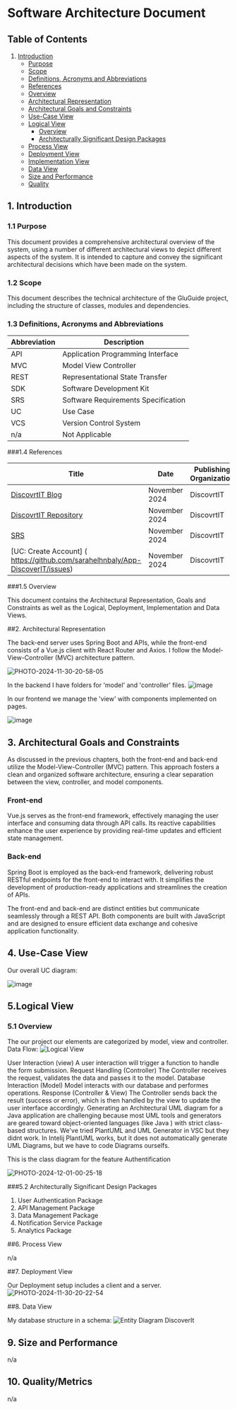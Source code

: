 # Software Architecture Document

## Table of Contents
1. [Introduction](#introduction)
   - [Purpose](#purpose)
   - [Scope](#scope)
   - [Definitions, Acronyms and Abbreviations](#definitions-acronyms-and-abbreviations)
   - [References](#references)
   - [Overview](#overview)
   - [Architectural Representation](#architectural-representation)
   - [Architectural Goals and Constraints](#architectural-goals-and-constraints)
   - [Use-Case View](#use-case-view)
   - [Logical View](#logical-view)
     - [Overview](#overview-1)
     - [Architecturally Significant Design Packages](#architecturally-significant-design-packages)
   - [Process View](#process-view)
   - [Deployment View](#deployment-view)
   - [Implementation View](#implementation-view)
   - [Data View](#data-view)
   - [Size and Performance](#size-and-performance)
   - [Quality](#quality)

## 1. Introduction

### 1.1 Purpose
This document provides a comprehensive architectural overview of the system, using a number of different architectural views to depict different aspects of the system. It is intended to capture and convey the significant architectural decisions which have been made on the system.

### 1.2 Scope
This document describes the technical architecture of the GluGuide project, including the structure of classes, modules and dependencies.

### 1.3 Definitions, Acronyms and Abbreviations

| Abbreviation | Description                        |
|--------------|------------------------------------|
| API          | Application Programming Interface   |
| MVC          | Model View Controller               |
| REST         | Representational State Transfer     |
| SDK          | Software Development Kit            |
| SRS          | Software Requirements Specification  |
| UC           | Use Case                           |
| VCS          | Version Control System              |
| n/a          | Not Applicable                      |

###1.4 References

| Title                        | Date        | Publishing Organization |
|------------------------------|-------------|-------------------------|
|  [DiscovrtIT Blog](https://discoveritapp.wixsite.com/discoverit-4)             | November 2024 | DiscovrtIT              |
|  [DiscovrtIT Repository](https://github.com/sarahelhnbaly/App-DiscoverIT/tree/main)       | November 2024 | DiscovrtIT              |
| [SRS](https://github.com/sarahelhnbaly/App-DiscoverIT/blob/main/SRS.md)    | November 2024 | DiscovrtIT              |
| [UC: Create Account]  ( https://github.com/sarahelhnbaly/App-DiscoverIT/issues)        | November 2024 | DiscovrtIT              |

###1.5 Overview

This document contains the Architectural Representation, Goals and Constraints as well as the Logical, Deployment, Implementation and Data Views.

##2. Architectural Representation

The back-end server uses Spring Boot and APIs, while the front-end consists of a Vue.js client with React Router and Axios. I follow the Model-View-Controller (MVC) architecture pattern.


![PHOTO-2024-11-30-20-58-05](https://github.com/user-attachments/assets/7e018d72-d70a-4389-bb21-ca15fe091864)

In the backend I have folders for  'model' and 'controller' files.
![image](https://github.com/user-attachments/assets/fac6da42-ddb8-4d03-8a7d-05888e95d2fc)

In our frontend we manage the 'view' with components implemented on pages.

![image](https://github.com/user-attachments/assets/6cba4c9e-ab52-4ebd-81fe-d854e4b243dc)

## 3. Architectural Goals and Constraints

As discussed in the previous chapters, both the front-end and back-end utilize the Model-View-Controller (MVC) pattern. This approach fosters a clean and organized software architecture, ensuring a clear separation between the view, controller, and model components.

### Front-end

Vue.js serves as the front-end framework, effectively managing the user interface and consuming data through API calls. Its reactive capabilities enhance the user experience by providing real-time updates and efficient state management.

### Back-end

Spring Boot is employed as the back-end framework, delivering robust RESTful endpoints for the front-end to interact with. It simplifies the development of production-ready applications and streamlines the creation of APIs.

The front-end and back-end are distinct entities but communicate seamlessly through a REST API. Both components are built with JavaScript and are designed to ensure efficient data exchange and cohesive application functionality.

## 4. Use-Case View
Our overall UC diagram:

![image](https://github.com/user-attachments/assets/983e23e1-d9ac-46e4-88a1-860ce7c56bf1)

## 5.Logical View 

### 5.1 Overview

The our project our elements are categorized by model, view and controller. Data Flow:
![Logical View](https://github.com/user-attachments/assets/dfd2776f-392c-4b87-aee5-e9ee53401866)

User Interaction (view) A user interaction will trigger a function to handle the form submission.
Request Handling (Controller) The Controller receives the request, validates the data and passes it to the model.
Database Interaction (Model) Model interacts with our database and performes operations.
Response (Controller & View) The Controller sends back the result (success or error), which is then handled by the view to update the user interface accordingly.
Generating an Architectural UML diagram for a Java application are challenging because most UML tools and generators are geared toward object-oriented languages (like Java ) with strict class-based structures. We've tried PlantUML and UML Generator in VSC but they didnt work. In Intelij PlantUML works, but it does not automatically generate UML Diagrams, but we have to code Diagrams ourselfs.

This is the class diagram for the feature Authentification

![PHOTO-2024-12-01-00-25-18](https://github.com/user-attachments/assets/eeb8f8c9-1e2f-4483-bbee-1929e82e0230)

###5.2 Architecturally Significant Design Packages

1. User Authentication Package
2. API Management Package
3. Data Management Package
4. Notification Service Package
5. Analytics Package
   
##6. Process View

n/a

##7. Deployment View

Our Deployment setup includes a client and a server.
![PHOTO-2024-11-30-20-22-54](https://github.com/user-attachments/assets/3bccd97f-c33c-496d-98c5-9f82c620dba2)

##8. Data View

My database structure in a schema:
![Entity Diagram DiscoverIt](https://github.com/user-attachments/assets/dbfbb0b6-ada8-44d9-af21-53ff6bbb1cbe)

## 9. Size and Performance

n/a

## 10. Quality/Metrics

n/a
